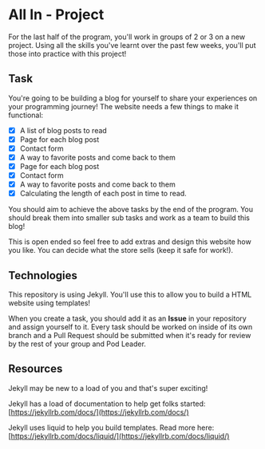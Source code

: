 # All In - Project

For the last half of the program, you'll work in groups of 2 or 3 on a new project. Using all the skills you've learnt over the past few weeks, you'll put those into practice with this project!

## Task

You're going to be building a blog for yourself to share your experiences on your programming journey! The website needs a few things to make it functional:
- [x] A list of blog posts to read
- [x] Page for each blog post
- [x] Contact form
- [x] A way to favorite posts and come back to them 
- [x] Page for each blog post
- [x] Contact form
- [x] A way to favorite posts and come back to them 
- [x] Calculating the length of each post in time to read.

You should aim to achieve the above tasks by the end of the program. You should break them into smaller sub tasks and work as a team to build this blog!

This is open ended so feel free to add extras and design this website how you like. You can decide what the store sells (keep it safe for work!).

## Technologies

This repository is using Jekyll. You'll use this to allow you to build a HTML website using templates!

When you create a task, you should add it as an **Issue** in your repository and assign yourself to it. Every task should be worked on inside of its own branch and a Pull Request should be submitted when it's ready for review by the rest of your group and Pod Leader.

## Resources

Jekyll may be new to a load of you and that's super exciting!

Jekyll has a load of documentation to help get folks started: [https://jekyllrb.com/docs/](https://jekyllrb.com/docs/)


Jekyll uses liquid to help you build templates. Read more here: [https://jekyllrb.com/docs/liquid/](https://jekyllrb.com/docs/liquid/) 
